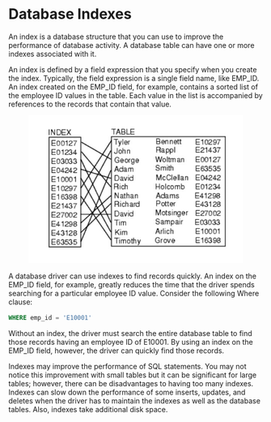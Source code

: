 # Database Indexes

An index is a database structure that you can use to improve the performance of database activity. A database table can have one or more indexes associated with it.

An index is defined by a field expression that you specify when you create the index. Typically, the field expression is a single field name, like EMP\_ID. An index created on the EMP\_ID field, for example, contains a sorted list of the employee ID values in the table. Each value in the list is accompanied by references to the records that contain that value.

<figure><img src="../.gitbook/assets/image (4).png" alt=""><figcaption></figcaption></figure>

A database driver can use indexes to find records quickly. An index on the EMP\_ID field, for example, greatly reduces the time that the driver spends searching for a particular employee ID value. Consider the following Where clause:

```sql
WHERE emp_id = 'E10001'
```

Without an index, the driver must search the entire database table to find those records having an employee ID of E10001. By using an index on the EMP\_ID field, however, the driver can quickly find those records.

Indexes may improve the performance of SQL statements. You may not notice this improvement with small tables but it can be significant for large tables; however, there can be disadvantages to having too many indexes. Indexes can slow down the performance of some inserts, updates, and deletes when the driver has to maintain the indexes as well as the database tables. Also, indexes take additional disk space.

